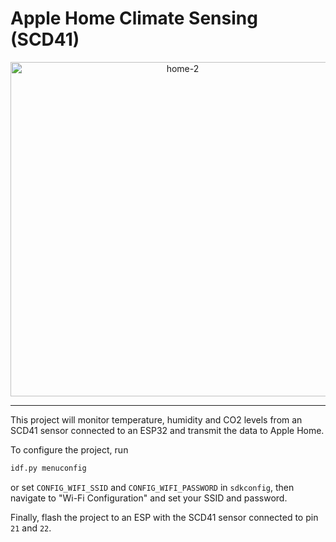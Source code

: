 # Apple Home Climate Sensing (SCD41)

<p align="center">
<img width="535" alt="home-2" src="https://github.com/user-attachments/assets/971c91d2-50bb-444b-99a3-8c6510601f68" />
</p>

---

This project will monitor temperature, humidity and CO2 levels from an SCD41 sensor connected to an ESP32 and transmit the data to Apple Home.

To configure the project, run

```sh
idf.py menuconfig
```

or set `CONFIG_WIFI_SSID` and `CONFIG_WIFI_PASSWORD` in `sdkconfig`, then navigate to "Wi-Fi Configuration" and set your SSID and password.

Finally, flash the project to an ESP with the SCD41 sensor connected to pin `21` and `22`.
